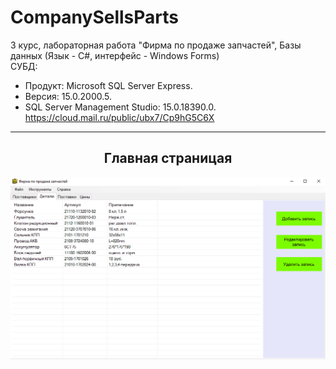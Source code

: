 # CompanySellsParts
3 курс, лабораторная работа "Фирма по продаже запчастей", Базы данных (Язык - С#, интерфейс - Windows Forms)  
СУБД:  
- Продукт: Microsoft SQL Server Express. 
- Версия: 15.0.2000.5. 
- SQL Server Management Studio: 15.0.18390.0.  
https://cloud.mail.ru/public/ubx7/Cp9hG5C6X
<hr/>
<h2 align="center">Главная страницая</h2>
<p align="center">
  <a href="https://raw.githubusercontent.com/kontr24/SMShop/a3a407f453e7b33c070b238f3b65d04521df5a4f/ScreenshotsApplication/HomePage.png"><img src="https://github.com/kontr24/CompanySellsParts/blob/d42b002b755d86653ca23ba28927e966755c2a57/ScreenshotsApplication/MainForm.png"></img></a>
</p>

